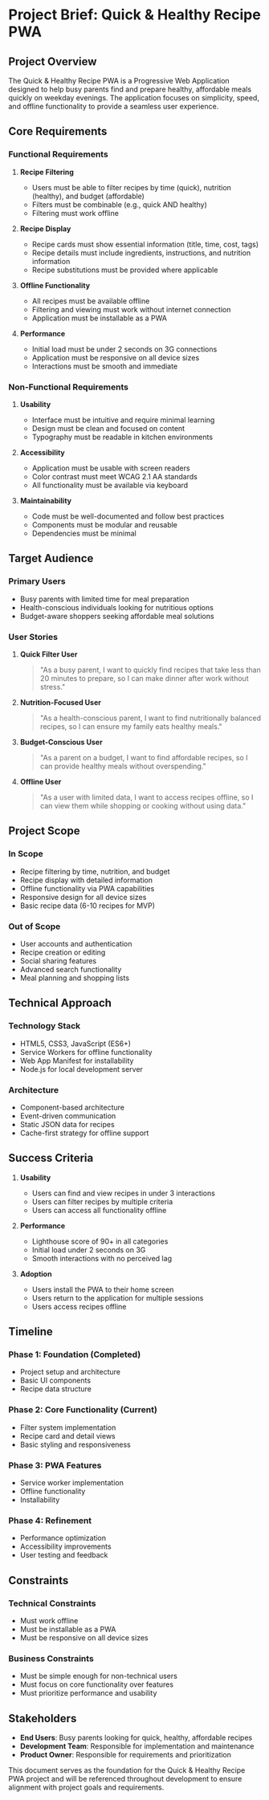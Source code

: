 # Project Brief: Quick & Healthy Recipe PWA

## Project Overview

The Quick & Healthy Recipe PWA is a Progressive Web Application designed to help busy parents find and prepare healthy, affordable meals quickly on weekday evenings. The application focuses on simplicity, speed, and offline functionality to provide a seamless user experience.

## Core Requirements

### Functional Requirements

1. **Recipe Filtering**
   - Users must be able to filter recipes by time (quick), nutrition (healthy), and budget (affordable)
   - Filters must be combinable (e.g., quick AND healthy)
   - Filtering must work offline

2. **Recipe Display**
   - Recipe cards must show essential information (title, time, cost, tags)
   - Recipe details must include ingredients, instructions, and nutrition information
   - Recipe substitutions must be provided where applicable

3. **Offline Functionality**
   - All recipes must be available offline
   - Filtering and viewing must work without internet connection
   - Application must be installable as a PWA

4. **Performance**
   - Initial load must be under 2 seconds on 3G connections
   - Application must be responsive on all device sizes
   - Interactions must be smooth and immediate

### Non-Functional Requirements

1. **Usability**
   - Interface must be intuitive and require minimal learning
   - Design must be clean and focused on content
   - Typography must be readable in kitchen environments

2. **Accessibility**
   - Application must be usable with screen readers
   - Color contrast must meet WCAG 2.1 AA standards
   - All functionality must be available via keyboard

3. **Maintainability**
   - Code must be well-documented and follow best practices
   - Components must be modular and reusable
   - Dependencies must be minimal

## Target Audience

### Primary Users
- Busy parents with limited time for meal preparation
- Health-conscious individuals looking for nutritious options
- Budget-aware shoppers seeking affordable meal solutions

### User Stories

1. **Quick Filter User**
   > "As a busy parent, I want to quickly find recipes that take less than 20 minutes to prepare, so I can make dinner after work without stress."

2. **Nutrition-Focused User**
   > "As a health-conscious parent, I want to find nutritionally balanced recipes, so I can ensure my family eats healthy meals."

3. **Budget-Conscious User**
   > "As a parent on a budget, I want to find affordable recipes, so I can provide healthy meals without overspending."

4. **Offline User**
   > "As a user with limited data, I want to access recipes offline, so I can view them while shopping or cooking without using data."

## Project Scope

### In Scope
- Recipe filtering by time, nutrition, and budget
- Recipe display with detailed information
- Offline functionality via PWA capabilities
- Responsive design for all device sizes
- Basic recipe data (6-10 recipes for MVP)

### Out of Scope
- User accounts and authentication
- Recipe creation or editing
- Social sharing features
- Advanced search functionality
- Meal planning and shopping lists

## Technical Approach

### Technology Stack
- HTML5, CSS3, JavaScript (ES6+)
- Service Workers for offline functionality
- Web App Manifest for installability
- Node.js for local development server

### Architecture
- Component-based architecture
- Event-driven communication
- Static JSON data for recipes
- Cache-first strategy for offline support

## Success Criteria

1. **Usability**
   - Users can find and view recipes in under 3 interactions
   - Users can filter recipes by multiple criteria
   - Users can access all functionality offline

2. **Performance**
   - Lighthouse score of 90+ in all categories
   - Initial load under 2 seconds on 3G
   - Smooth interactions with no perceived lag

3. **Adoption**
   - Users install the PWA to their home screen
   - Users return to the application for multiple sessions
   - Users access recipes offline

## Timeline

### Phase 1: Foundation (Completed)
- Project setup and architecture
- Basic UI components
- Recipe data structure

### Phase 2: Core Functionality (Current)
- Filter system implementation
- Recipe card and detail views
- Basic styling and responsiveness

### Phase 3: PWA Features
- Service worker implementation
- Offline functionality
- Installability

### Phase 4: Refinement
- Performance optimization
- Accessibility improvements
- User testing and feedback

## Constraints

### Technical Constraints
- Must work offline
- Must be installable as a PWA
- Must be responsive on all device sizes

### Business Constraints
- Must be simple enough for non-technical users
- Must focus on core functionality over features
- Must prioritize performance and usability

## Stakeholders

- **End Users**: Busy parents looking for quick, healthy, affordable recipes
- **Development Team**: Responsible for implementation and maintenance
- **Product Owner**: Responsible for requirements and prioritization

This document serves as the foundation for the Quick & Healthy Recipe PWA project and will be referenced throughout development to ensure alignment with project goals and requirements.
